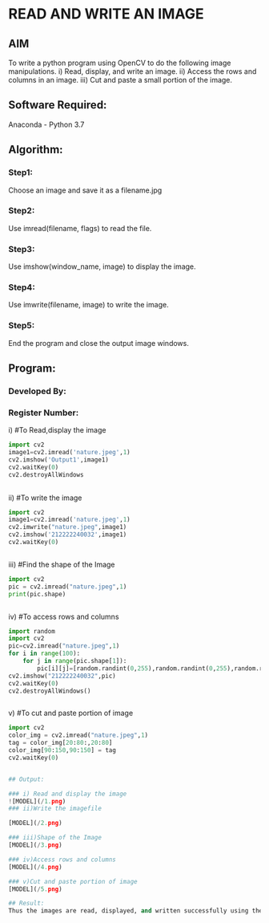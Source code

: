 # READ AND WRITE AN IMAGE
## AIM
To write a python program using OpenCV to do the following image manipulations.
i) Read, display, and write an image.
ii) Access the rows and columns in an image.
iii) Cut and paste a small portion of the image.

## Software Required:
Anaconda - Python 3.7
## Algorithm:
### Step1:
Choose an image and save it as a filename.jpg
### Step2:
Use imread(filename, flags) to read the file.
### Step3:
Use imshow(window_name, image) to display the image.
### Step4:
Use imwrite(filename, image) to write the image.
### Step5:
End the program and close the output image windows.
## Program:
### Developed By:
### Register Number: 
i) #To Read,display the image
```python
import cv2
image1=cv2.imread('nature.jpeg',1)
cv2.imshow('Output1',image1)
cv2.waitKey(0)
cv2.destroyAllWindows
  

```
ii) #To write the image
```python
import cv2
image1=cv2.imread('nature.jpeg',1)
cv2.imwrite("nature.jpeg",image1)
cv2.imshow('212222240032',image1)
cv2.waitKey(0)



```
iii) #Find the shape of the Image
```python
import cv2
pic = cv2.imread("nature.jpeg",1)
print(pic.shape)



```
iv) #To access rows and columns

```python
import random
import cv2
pic=cv2.imread("nature.jpeg",1)
for i in range(100):
    for j in range(pic.shape[1]):
        pic[i][j]=[random.randint(0,255),random.randint(0,255),random.randint(0,255)]
cv2.imshow("212222240032",pic)
cv2.waitKey(0)
cv2.destroyAllWindows()



```
v) #To cut and paste portion of image
```python
import cv2
color_img = cv2.imread("nature.jpeg",1)
tag = color_img[20:80:,20:80]
color_img[90:150,90:150] = tag
cv2.waitKey(0)


## Output:

### i) Read and display the image
![MODEL](/1.png)
### ii)Write the imagefile

[MODEL](/2.png)

### iii)Shape of the Image
[MODEL](/3.png)

### iv)Access rows and columns
[MODEL](/4.png)

### v)Cut and paste portion of image
[MODEL](/5.png)

## Result:
Thus the images are read, displayed, and written successfully using the python program.


